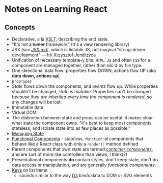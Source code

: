 # Notes on Learning React

## Concepts
- Declarative, a la [XSLT](https://en.wikipedia.org/wiki/XSLT); describing the end state.
- "It's not a ~~tumor~~ framework" (It's a view rendering library)
- JSX _(see [JSX.md](/docs/JSX.md))_, which is lintable JS, not magical "string-driven development" — h/t [Krzysztof Jendrzyca](https://github.com/kjendrzyca)
- Unification of necessary template-y bits: `HTML`, `JS` and often `CSS` for a component are managed together, rather than silo'd by file type.
- One-directional data flow: properties flow DOWN; actions flow UP (aka **data down, actions up**)
- `propTypes`
- _State_ flows down the components, and _events_ flow up. While properties shouldn't be changed, _state is mutable_. Properties can't be changed _because they are inherited every time the component is rendered_, so any changes will be lost.
- Immutable data
- Virtual DOM
- The distinction between state and props can be useful: it makes clear what state the component owns. "It's best to keep most components stateless, and isolate state into as few places as possible."
- [Managing State](/docs/State.md)
- [Functional Components](https://facebook.github.io/react/blog/2015/10/07/react-v0.14.html#stateless-functional-components) - stateless, `function`-al components that behave like a React class with only a `render()` method defined
- Parent components that own state are termed [_container components_](https://medium.com/@dan_abramov/smart-and-dumb-components-7ca2f9a7c7d0), and are sort of more like controllers than views, I think(?)
- Presentational components **do** contain styles, don't keep state, don't do data access or manipulation, and are generally _functional components_.
- [Keys](https://facebook.github.io/react/tutorial/tutorial.html#keys) on list items:
  - sounds similar to the way [D3](https://d3js.org/) binds data to DOM or SVG elements
